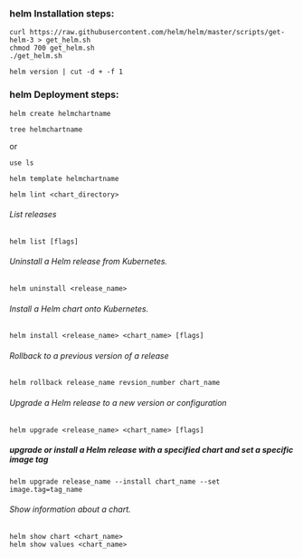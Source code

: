 ###  helm Installation steps:
```
curl https://raw.githubusercontent.com/helm/helm/master/scripts/get-helm-3 > get_helm.sh
chmod 700 get_helm.sh
./get_helm.sh
```
```
helm version | cut -d + -f 1
```
###  helm Deployment steps:
```
helm create helmchartname
```
```
tree helmchartname
```

or 

```
use ls 
```
```
helm template helmchartname
```
```
helm lint <chart_directory>
```
###### List releases
```
helm list [flags]
```
###### Uninstall a Helm release from Kubernetes.
```
helm uninstall <release_name>
```
###### Install a Helm chart onto Kubernetes.
```
helm install <release_name> <chart_name> [flags]
```
###### Rollback to a previous version of a release
```
helm rollback release_name revsion_number chart_name
```
###### Upgrade a Helm release to a new version or configuration
```
helm upgrade <release_name> <chart_name> [flags]
```
##### upgrade or install a Helm release with a specified chart and set a specific image tag
```
helm upgrade release_name --install chart_name --set image.tag=tag_name
```
 ###### Show information about a chart.
```
helm show chart <chart_name>
helm show values <chart_name>

```

